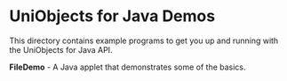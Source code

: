 UniObjects for Java Demos
=========================

This directory contains example programs to get you up and running with 
the UniObjects for Java API.

**FileDemo** - A Java applet that demonstrates some of the basics.
